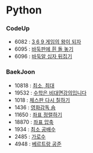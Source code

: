 # Python

### CodeUp

- 6082 : [3 6 9 게임의 왕이 되자](https://codeup.kr/problem.php?id=6082)
- 6095 : [바둑판에 흰 돌 놓기](https://codeup.kr/problem.php?id=6095)
- 6096 : [바둑알 십자 뒤집기](https://codeup.kr/problem.php?id=6096)

### BaekJoon

- 10818 : [최소, 최대](https://www.acmicpc.net/problem/10818)
- 19532 : [수학은 비대면강의입니다](https://www.acmicpc.net/problem/19532)
- 1018 : [체스판 다시 칠하기](https://www.acmicpc.net/problem/1018)
- 1436 : [영화감독 숌](https://www.acmicpc.net/problem/1436)
- 11650 : [좌표 정렬하기](https://www.acmicpc.net/problem/11650)
- 18870 : [좌표 압축](https://www.acmicpc.net/problem/18870)
- 1934 : [최소 공배수](https://www.acmicpc.net/problem/1934)
- 2485 : [가로수](https://www.acmicpc.net/problem/2485)
- 4948 : [베르트랑 공준](https://www.acmicpc.net/problem/4948)
